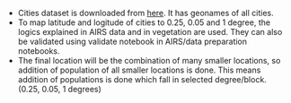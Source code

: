 * Cities dataset is downloaded from [here](https://public.opendatasoft.com/explore/dataset/geonames-all-cities-with-a-population-1000/table/?disjunctive.cou_name_en&sort=name). It has geonames of all cities. <br>
* To map latitude and logitude of cities to 0.25, 0.05 and 1 degree, the logics explained in AIRS data and in vegetation are used. They can also be validated using validate notebook in AIRS/data preparation notebooks.<br>
* The final location will be the combination of many smaller locations, so addition of population of all smaller locations is done. This means addition of populations is done which fall in selected degree/block. (0.25, 0.05, 1 degrees)
